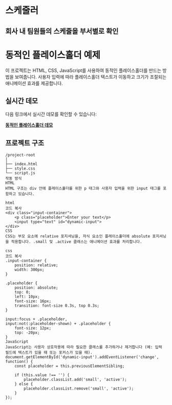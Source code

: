 # 스케줄러 

## 회사 내 팀원들의 스케줄을 부서별로 확인


# 동적인 플레이스홀더 예제

이 프로젝트는 HTML, CSS, JavaScript를 사용하여 동적인 플레이스홀더를 만드는 방법을 보여줍니다. 사용자 입력에 따라 플레이스홀더 텍스트가 이동하고 크기가 조절되는 애니메이션 효과를 제공합니다.

## 실시간 데모

다음 링크에서 실시간 데모를 확인할 수 있습니다:

[**동적인 플레이스홀더 데모**](https://codepen.io/xmeqsqdr-the-bold/pen/KKjvPLW)

## 프로젝트 구조

```plaintext
/project-root
│
├── index.html
├── style.css
└── script.js
작동 방식
HTML
HTML 구조는 div 안에 플레이스홀더를 위한 p 태그와 사용자 입력을 위한 input 태그를 포함하고 있습니다.

html
코드 복사
<div class="input-container">
    <p class="placeholder">Enter your text</p>
    <input type="text" id="dynamic-input">
</div>
CSS
CSS는 부모 요소에 relative 포지셔닝을, 자식 요소인 플레이스홀더에 absolute 포지셔닝을 적용합니다. .small 및 .active 클래스는 애니메이션 효과를 처리합니다.

css
코드 복사
.input-container {
    position: relative;
    width: 300px;
}

.placeholder {
    position: absolute;
    top: 0;
    left: 10px;
    font-size: 16px;
    transition: font-size 0.3s, top 0.3s;
}

input:focus + .placeholder,
input:not(:placeholder-shown) + .placeholder {
    font-size: 12px;
    top: -20px;
}
JavaScript
JavaScript는 사용자 상호작용에 따라 필요한 클래스를 추가하거나 제거합니다 (예: 입력 필드에 텍스트가 있을 때 또는 포커스가 있을 때).
document.getElementById('dynamic-input').addEventListener('change', function() {
    const placeholder = this.previousElementSibling;

    if (this.value !== '') {
        placeholder.classList.add('small', 'active');
    } else {
        placeholder.classList.remove('small', 'active');
    }
});
